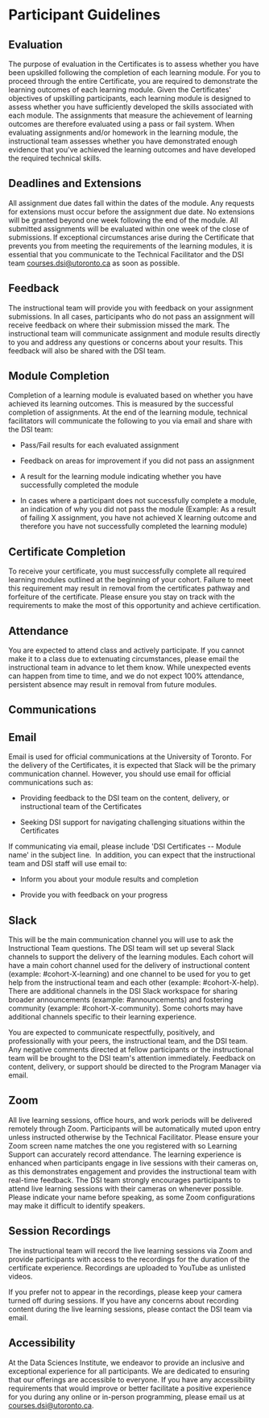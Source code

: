 # Participant Guidelines

## Evaluation

The purpose of evaluation in the Certificates is to assess whether you have been upskilled following the completion of each learning module. For you to proceed through the entire Certificate, you are required to demonstrate the learning outcomes of each learning module. Given the Certificates' objectives of upskilling participants, each learning module is designed to assess whether you have sufficiently developed the skills associated with each module. The assignments that measure the achievement of learning outcomes are therefore evaluated using a pass or fail system. When evaluating assignments and/or homework in the learning module, the instructional team assesses whether you have demonstrated enough evidence that you've achieved the learning outcomes and have developed the required technical skills. 

## Deadlines and Extensions

All assignment due dates fall within the dates of the module. Any requests for extensions must occur before the assignment due date. No extensions will be granted beyond one week following the end of the module. All submitted assignments will be evaluated within one week of the close of submissions. If exceptional circumstances arise during the Certificate that prevents you from meeting the requirements of the learning modules, it is essential that you communicate to the Technical Facilitator and the DSI team courses.dsi@utoronto.ca as soon as possible. 

## Feedback

The instructional team will provide you with feedback on your assignment submissions. In all cases, participants who do not pass an assignment will receive feedback on where their submission missed the mark. The instructional team will communicate assignment and module results directly to you and address any questions or concerns about your results. This feedback will also be shared with the DSI team. 

## Module Completion

Completion of a learning module is evaluated based on whether you have achieved its learning outcomes. This is measured by the successful completion of assignments. At the end of the learning module, technical facilitators will communicate the following to you via email and share with the DSI team: 

-   Pass/Fail results for each evaluated assignment 

-   Feedback on areas for improvement if you did not pass an assignment 

-   A result for the learning module indicating whether you have successfully completed the module 

-   In cases where a participant does not successfully complete a module, an indication of why you did not pass the module (Example: As a result of failing X assignment, you have not achieved X learning outcome and therefore you have not successfully completed the learning module) 

## Certificate Completion

To receive your certificate, you must successfully complete all required learning modules outlined at the beginning of your cohort. Failure to meet this requirement may result in removal from the certificates pathway and forfeiture of the certificate. Please ensure you stay on track with the requirements to make the most of this opportunity and achieve certification.

## Attendance

You are expected to attend class and actively participate. If you cannot make it to a class due to extenuating circumstances, please email the instructional team in advance to let them know. While unexpected events can happen from time to time, and we do not expect 100% attendance, persistent absence may result in removal from future modules. 

## Communications

## Email

Email is used for official communications at the University of Toronto. For the delivery of the Certificates, it is expected that Slack will be the primary communication channel. However, you should use email for official communications such as: 

-   Providing feedback to the DSI team on the content, delivery, or instructional team of the Certificates 

-   Seeking DSI support for navigating challenging situations within the Certificates 

If communicating via email, please include 'DSI Certificates -- Module name' in the subject line. 
In addition, you can expect that the instructional team and DSI staff will use email to: 

-   Inform you about your module results and completion 

-   Provide you with feedback on your progress 

## Slack

This will be the main communication channel you will use to ask the Instructional Team questions. The DSI team will set up several Slack channels to support the delivery of the learning modules. Each cohort will have a main cohort channel used for the delivery of instructional content (example: #cohort-X-learning) and one channel to be used for you to get help from the instructional team and each other (example: #cohort-X-help). There are additional channels in the DSI Slack workspace for sharing broader announcements (example: #announcements) and fostering community (example: #cohort-X-community). Some cohorts may have additional channels specific to their learning experience.

You are expected to communicate respectfully, positively, and professionally with your peers, the instructional team, and the DSI team. Any negative comments directed at fellow participants or the instructional team will be brought to the DSI team's attention immediately. Feedback on content, delivery, or support should be directed to the Program Manager via email.

## Zoom

All live learning sessions, office hours, and work periods will be delivered remotely through Zoom. Participants will be automatically muted upon entry unless instructed otherwise by the Technical Facilitator. Please ensure your Zoom screen name matches the one you registered with so Learning Support can accurately record attendance. The learning experience is enhanced when participants engage in live sessions with their cameras on, as this demonstrates engagement and provides the instructional team with real-time feedback. The DSI team strongly encourages participants to attend live learning sessions with their cameras on whenever possible. Please indicate your name before speaking, as some Zoom configurations may make it difficult to identify speakers.

## Session Recordings

The instructional team will record the live learning sessions via Zoom and provide participants with access to the recordings for the duration of the certificate experience. Recordings are uploaded to YouTube as unlisted videos.

If you prefer not to appear in the recordings, please keep your camera turned off during sessions. If you have any concerns about recording content during the live learning sessions, please contact the DSI team via email.

## Accessibility

At the Data Sciences Institute, we endeavor to provide an inclusive and exceptional experience for all participants. We are dedicated to ensuring that our offerings are accessible to everyone. If you have any accessibility requirements that would improve or better facilitate a positive experience for you during any online or in-person programming, please email us at courses.dsi@utoronto.ca.
